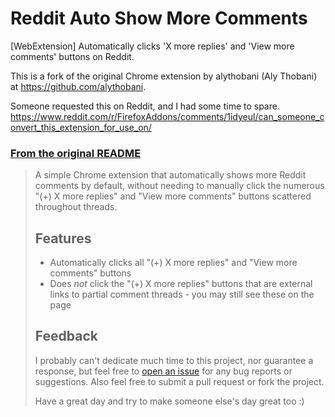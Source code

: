 # Reddit Auto Show More Comments
[WebExtension] Automatically clicks 'X more replies' and 'View more comments' buttons on Reddit.

This is a fork of the original Chrome extension by alythobani (Aly Thobani) at https://github.com/alythobani.

Someone requested this on Reddit, and I had some time to spare. https://www.reddit.com/r/FirefoxAddons/comments/1idyeul/can_someone_convert_this_extension_for_use_on/

### <u>From the original README</u>

> A simple Chrome extension that automatically shows more Reddit comments by default, without needing to manually click the numerous "(+) X more replies" and "View more comments" buttons scattered throughout threads.
>
> ## Features
>
> - Automatically clicks all "(+) X more replies" and "View more comments" buttons
> - Does *not* click the "(+) X more replies" buttons that are external links to partial comment threads - you may still see these on the page
>
> ## Feedback
>
> I probably can't dedicate much time to this project, nor guarantee a response, but feel free to [open an issue](https://github.com/alythobani/reddit-auto-show-more-comments-chrome/issues) for any bug reports or suggestions. Also feel free to submit a pull request or fork the project.
>
> Have a great day and try to make someone else's day great too :)